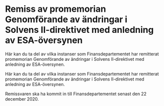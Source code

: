 # Remiss av promemorian Genomförande av ändringar i Solvens II-direktivet med anledning av ESA-översynen

Här kan du ta del av vilka instanser som Finansdepartementet har remitterat promemorian Genomförande av ändringar i Solvens II-direktivet med anledning av ESA-översynen.

Här kan du ta del av vilka instanser som Finansdepartementet har remitterat promemorian Genomförande av ändringar i Solvens II-direktivet med anledning av ESA-översynen.

Remissvaren ska ha kommit in till Finansdepartementet senast den 22 december 2020.
